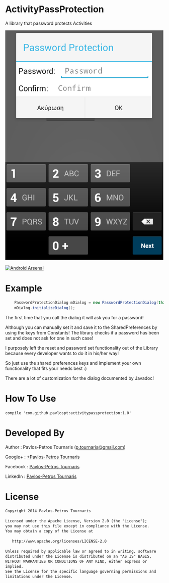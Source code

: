 ActivityPassProtection
======================

A library that password protects Activities


![Activity Pass Protection](/Screenshots/Screenshot_1.png)

[![Android Arsenal](http://img.shields.io/badge/Android%20Arsenal-ActivityPassProtection-blue.svg)](http://android-arsenal.com/details/1/797)

Example
=======
```java
    PasswordProtectionDialog mDialog = new PasswordProtectionDialog(this);
    mDialog.initializeDialog();
```

The first time that you call the dialog it will ask you for a password! 

Although you can manually set it and save it to the SharedPreferences by using the keys from Constants! The library checks if a password has been set and does not ask for one in such case! 

I purposely left the reset and password set functionality out of the Library because every developer wants to do it in his/her way! 

So just use the shared preferences keys and implement your own functionality that fits your needs best :) 

There are a lot of customization for the dialog documented by Javadoc! 

How To Use
==========

```compile 'com.github.pavlospt:activitypassprotection:1.0' ```


Developed By
=======
Author : Pavlos-Petros Tournaris (p.tournaris@gmail.com)

Google+ : [+Pavlos-Petros Tournaris](https://plus.google.com/u/0/+PavlosPetrosTournaris/)

Facebook : [Pavlos-Petros Tournaris](https://www.facebook.com/pavlospt)

LinkedIn : [Pavlos-Petros Tournaris](https://www.linkedin.com/pub/pavlos-petros-tournaris/44/abb/218)

License
=======

    Copyright 2014 Pavlos-Petros Tournaris

    Licensed under the Apache License, Version 2.0 (the "License");
    you may not use this file except in compliance with the License.
    You may obtain a copy of the License at
    
       http://www.apache.org/licenses/LICENSE-2.0
    
    Unless required by applicable law or agreed to in writing, software
    distributed under the License is distributed on an "AS IS" BASIS,
    WITHOUT WARRANTIES OR CONDITIONS OF ANY KIND, either express or implied.
    See the License for the specific language governing permissions and
    limitations under the License.
